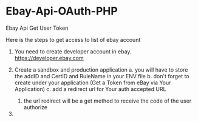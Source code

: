 # Ebay-Api-OAuth-PHP
Ebay Api Get User Token




Here is the steps to get access to list of ebay account 



1. You need to create developer account in ebay. https://developer.ebay.com
2. Create a sandbox and production application 
  a. you will have to store the addID and CertID and RuleName in your ENV file
  b. don't forget to create under your application (Get a Token from eBay via Your Application)
  c. add a redirect url for Your auth accepted URL
    1. the url redirect will be a get method to receive the code of the user authorize
    
3. 
